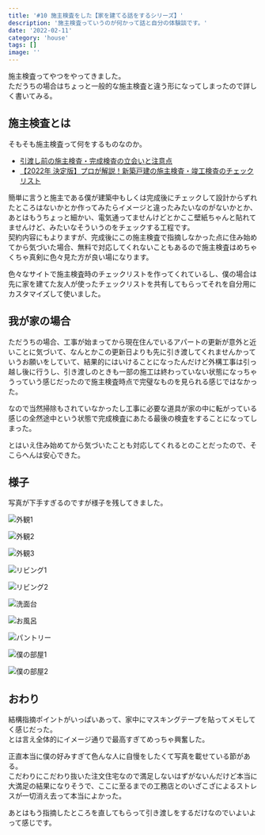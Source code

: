 ```yaml
---
title: '#10 施主検査をした【家を建てる話をするシリーズ】'
description: '施主検査っていうのが何かって話と自分の体験談です。'
date: '2022-02-11'
category: 'house'
tags: []
image: ''
---
```


施主検査ってやつをやってきました。  
ただうちの場合はちょっと一般的な施主検査と違う形になってしまったので詳しく書いてみる。

## 施主検査とは

そもそも施主検査って何をするものなのか。

- [引渡し前の施主検査・完成検査の立会いと注意点](https://www.anest.net/study/sesyukensa201906.html)
- [【2022年 決定版】プロが解説！新築戸建の施主検査・竣工検査のチェックリスト](https://www.sakurajimusyo.com/guide/20392/)

簡単に言うと施主である僕が建築中もしくは完成後にチェックして設計からずれたところはないかとか作ってみたらイメージと違ったみたいなのがないかとか、あとはもうちょっと細かい、電気通ってませんけどとかここ壁紙ちゃんと貼れてませんけど、みたいなそういうのをチェックする工程です。  
契約内容にもよりますが、完成後にこの施主検査で指摘しなかった点に住み始めてから気づいた場合、無料で対応してくれないこともあるので施主検査はめちゃくちゃ真剣に色々見た方が良い場になります。

色々なサイトで施主検査時のチェックリストを作ってくれているし、僕の場合は先に家を建てた友人が使ったチェックリストを共有してもらってそれを自分用にカスタマイズして使いました。

## 我が家の場合

ただうちの場合、工事が始まってから現在住んでいるアパートの更新が意外と近いことに気づいて、なんとかこの更新日よりも先に引き渡してくれませんかっていうお願いをしていて、結果的にはいけることになったんだけど外構工事は引っ越し後に行うし、引き渡しのときも一部の施工は終わっていない状態になっちゃうっていう感じだったので施主検査時点で完璧なものを見られる感じではなかった。

なので当然掃除もされていなかったし工事に必要な道具が家の中に転がっている感じの全然途中という状態で完成検査にあたる最後の検査をすることになってしまった。

とはいえ住み始めてから気づいたことも対応してくれるとのことだったので、そこらへんは安心できた。

## 様子

写真が下手すぎるのですが様子を残してきました。

![外観1](/images/blog/2022/02/my-home-10/01.jpg '外観。まだ全然外構工事中')

![外観2](/images/blog/2022/02/my-home-10/02.jpg 'お気に入りの表札とポスト。謎の光が映り込んでいる')

![外観3](/images/blog/2022/02/my-home-10/03.jpg 'お気に入りの表札とライトとドア')

![リビング1](/images/blog/2022/02/my-home-10/04.jpg 'リビング。テレビ台に向かう感じ')

![リビング2](/images/blog/2022/02/my-home-10/05.jpg '手前がリビングで奥がアイランドキッチンでその右がダイニングになる')

![洗面台](/images/blog/2022/02/my-home-10/06.jpg '洗面台。まだ鏡がない')

![お風呂](/images/blog/2022/02/my-home-10/07.jpg 'お風呂。普通のユニットバス')

![パントリー](/images/blog/2022/02/my-home-10/08.jpg 'パントリー。めっちゃ便利っぽい')

![僕の部屋1](/images/blog/2022/02/my-home-10/09.jpg '僕の部屋。めっちゃ広い')

![僕の部屋2](/images/blog/2022/02/my-home-10/10.jpg 'そしてめっちゃ白い')

## おわり

結構指摘ポイントがいっぱいあって、家中にマスキングテープを貼ってメモしてく感じだった。  
とは言え全体的にイメージ通りで最高すぎてめっちゃ興奮した。

正直本当に僕の好みすぎて色んな人に自慢をしたくて写真を載せている節がある。  
こだわりにこだわり抜いた注文住宅なので満足しないはずがないんだけど本当に大満足の結果になりそうで、ここに至るまでの工務店とのいざこざによるストレスが一切消え去って本当によかった。

あとはもう指摘したところを直してもらって引き渡しをするだけなのでいよいよって感じです。
